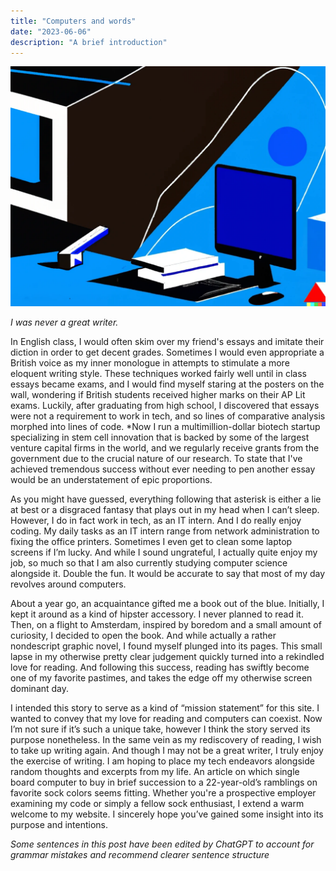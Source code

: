 ```yaml
---
title: "Computers and words"
date: "2023-06-06"
description: "A brief introduction"
---
```


![Dall-E Clip art](./computers_and_words_art.png)

*I was never a great writer.* 

In English class, I would often skim over my friend's essays and imitate their diction in order to get decent grades. Sometimes I would even appropriate a British voice as my inner monologue in attempts to stimulate a more eloquent writing style. These techniques worked fairly well until in class essays became exams, and I would find myself staring at the posters on the wall, wondering if British students received higher marks on their AP Lit exams. Luckily, after graduating from high school, I discovered that essays were not a requirement to work in tech, and so lines of comparative analysis morphed into lines of code. *Now I run a multimillion-dollar biotech startup specializing in stem cell innovation that is backed by some of the largest venture capital firms in the world, and we regularly receive grants from the government due to the crucial nature of our research. To state that I've achieved tremendous success without ever needing to pen another essay would be an understatement of epic proportions. 

As you might have guessed, everything following that asterisk is either a lie at best or a disgraced fantasy that plays out in my head when I can’t sleep. However, I do in fact work in tech, as an IT intern. And I do really enjoy coding. My daily tasks as an IT intern range from network administration to fixing the office printers. Sometimes I even get to clean some laptop screens if I’m lucky. And while I sound ungrateful, I actually quite enjoy my job, so much so that I am also currently studying computer science alongside it. Double the fun. It would be accurate to say that most of my day revolves around computers. 

About a year go, an acquaintance gifted me a book out of the blue. Initially, I kept it around as a kind of hipster accessory. I never planned to read it. Then, on a flight to Amsterdam, inspired by boredom and a small amount of curiosity, I decided to open the book. And while actually a rather nondescript graphic novel, I found myself plunged into its pages. This small lapse in my otherwise pretty clear judgement quickly turned into a rekindled love for reading. And following this success, reading has swiftly become one of my favorite pastimes, and takes the edge off my otherwise screen dominant day.

I intended this story to serve as a kind of “mission statement” for this site. I wanted to convey that my love for reading and computers can coexist. Now I’m not sure if it’s such a unique take, however I think the story served its purpose nonetheless. In the same vein as my rediscovery of reading, I wish to take up writing again. And though I may not be a great writer, I truly enjoy the exercise of writing. I am hoping to place my tech endeavors alongside random thoughts and excerpts from my life. An article on which single board computer to buy in brief succession to a 22-year-old’s ramblings on favorite sock colors seems fitting. Whether you're a prospective employer examining my code or simply a fellow sock enthusiast, I extend a warm welcome to my website. I sincerely hope you’ve gained some insight into its purpose and intentions.

*Some sentences in this post have been edited by ChatGPT to account for grammar mistakes and recommend clearer sentence structure*